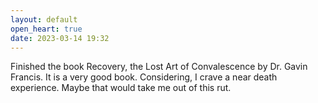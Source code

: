 ```yaml
---
layout: default
open_heart: true
date: 2023-03-14 19:32
---
```


Finished the book Recovery, the Lost Art of Convalescence by Dr. Gavin Francis. It is a very good book. Considering, I crave a near death experience. Maybe that would take me out of this rut.
